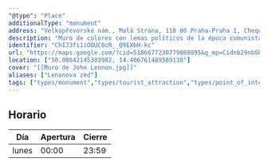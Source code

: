 ```yaml
---
"@type": "Place"
additionalType: "monument"
address: "Velkopřevorské nám., Malá Strana, 118 00 Praha-Praha 1, Chequia"
description: "Muro de colores con lemas políticos de la época comunista, mensajes pacifistas y un retrato de John Lennon."
identifier: "ChIJ3fi1iOOUC0cR__Q9EXbH-kc"
url: "https://maps.google.com/?cid=5186677230779888895&g_mp=Cidnb29nbGUubWFwcy5wbGFjZXMudjEuUGxhY2VzLlNlYXJjaFRleHQQABgEIAA"
location: ["50.08642145303982, 14.406761489569138"]
cover: "[[Muro de John Lennon.jpg]]"
aliases: ["Lenonova zed"]
tags: ["types/monument","types/tourist_attraction","types/point_of_interest","types/establishment"]
---
```


## Horario

| Día  | Apertura  | Cierre  |
|---|---|---|
| lunes | 00:00 | 23:59 |
